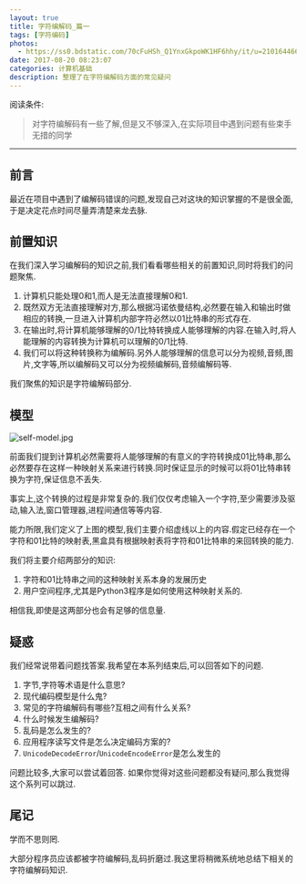 ```yaml
---
layout: true
title: 字符编解码_篇一
tags: [字符编码]
photos:
  - https://ss0.bdstatic.com/70cFuHSh_Q1YnxGkpoWK1HF6hhy/it/u=2101644666,226488022&fm=26&gp=0.jpg
date: 2017-08-20 08:23:07
categories: 计算机基础
description: 整理了在字符编解码方面的常见疑问
---
```


阅读条件:
> 对字符编解码有一些了解,但是又不够深入,在实际项目中遇到问题有些束手无措的同学

---

<!--more-->

## 前言
最近在项目中遇到了编解码错误的问题,发现自己对这块的知识掌握的不是很全面,于是决定花点时间尽量弄清楚来龙去脉.

## 前置知识
在我们深入学习编解码的知识之前,我们看看哪些相关的前置知识,同时将我们的问题聚焦.

1. 计算机只能处理0和1,而人是无法直接理解0和1.
2. 既然双方无法直接理解对方,那么根据冯诺依曼结构,必然要在输入和输出时做相应的转换,一旦进入计算机内部字符必然以01比特串的形式存在.
3. 在输出时,将计算机能够理解的0/1比特转换成人能够理解的内容.在输入时,将人能理解的内容转换为计算机可以理解的0/1比特.
4. 我们可以将这种转换称为编解码.另外人能够理解的信息可以分为视频,音频,图片,文字等,所以编解码又可以分为视频编解码,音频编解码等.

我们聚焦的知识是字符编解码部分.

## 模型
![self-model.jpg](http://ww1.sinaimg.cn/large/006kvZhRgy1fjjbcziv2bj30qo0k0t96.jpg)

前面我们提到计算机必然需要将人能够理解的有意义的字符转换成01比特串,那么必然要存在这样一种映射关系来进行转换.同时保证显示的时候可以将01比特串转换为字符,保证信息不丢失.

事实上,这个转换的过程是非常复杂的.我们仅仅考虑输入一个字符,至少需要涉及驱动,输入法,窗口管理器,进程间通信等等内容.

能力所限,我们定义了上图的模型,我们主要介绍虚线以上的内容.假定已经存在一个字符和01比特的映射表,黑盒具有根据映射表将字符和01比特串的来回转换的能力.

我们将主要介绍两部分的知识:
1. 字符和01比特串之间的这种映射关系本身的发展历史
2. 用户空间程序,尤其是Python3程序是如何使用这种映射关系的.

相信我,即使是这两部分也会有足够的信息量.

## 疑惑
我们经常说带着问题找答案.我希望在本系列结束后,可以回答如下的问题.
1. 字节,字符等术语是什么意思?
2. 现代编码模型是什么鬼?
3. 常见的字符编解码有哪些?互相之间有什么关系?
4. 什么时候发生编解码?
5. 乱码是怎么发生的?
6. 应用程序读写文件是怎么决定编码方案的?
7. `UnicodeDecodeError`/`UnicodeEncodeError`是怎么发生的

问题比较多,大家可以尝试着回答. 如果你觉得对这些问题都没有疑问,那么我觉得这个系列可以跳过.

## 尾记
学而不思则罔.

大部分程序员应该都被字符编解码,乱码折磨过.我这里将稍微系统地总结下相关的字符编解码知识.
